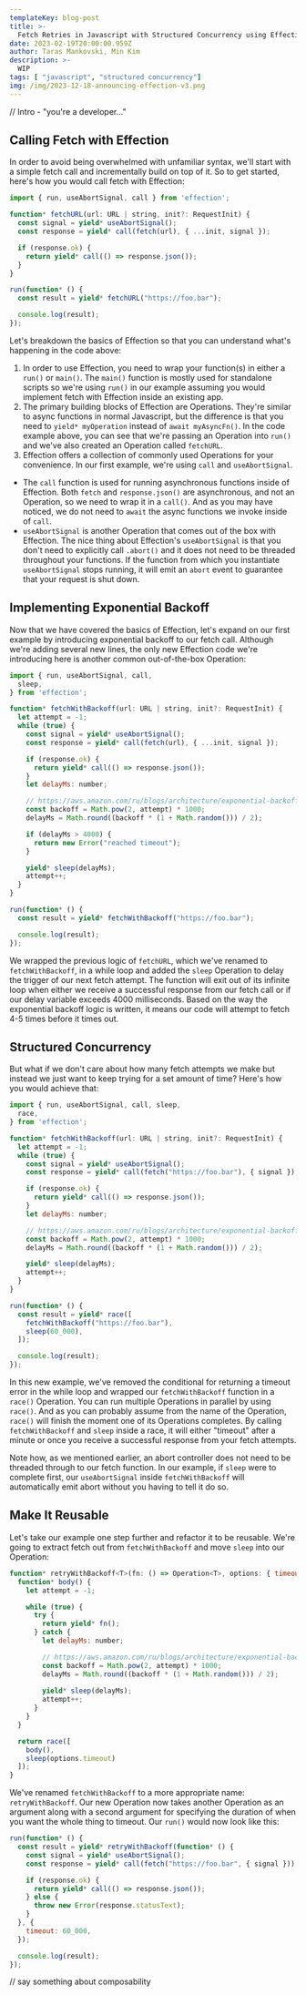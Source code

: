 ```yaml
---
templateKey: blog-post
title: >-
  Fetch Retries in Javascript with Structured Concurrency using Effection
date: 2023-02-19T20:00:00.959Z
author: Taras Mankovski, Min Kim
description: >-
  WIP
tags: [ "javascript", "structured concurrency"]
img: /img/2023-12-18-announcing-effection-v3.png
---
```


// Intro - "you're a developer..."

## Calling Fetch with Effection

In order to avoid being overwhelmed with unfamiliar syntax, we'll start with a simple fetch call and incrementally build on top of it. So to get started, here's how you would call fetch with Effection:

```js
import { run, useAbortSignal, call } from 'effection';

function* fetchURL(url: URL | string, init?: RequestInit) {
  const signal = yield* useAbortSignal();
  const response = yield* call(fetch(url), { ...init, signal });

  if (response.ok) {
    return yield* call(() => response.json());
  }
}

run(function* () {
  const result = yield* fetchURL("https://foo.bar");

  console.log(result);
});
```

Let's breakdown the basics of Effection so that you can understand what's happening in the code above:

1. In order to use Effection, you need to wrap your function(s) in either a `run()` or `main()`. The `main()` function is mostly used for standalone scripts so we're using `run()` in our example assuming you would implement fetch with Effection inside an existing app.
2. The primary building blocks of Effection are Operations. They're similar to async functions in normal Javascript, but the difference is that you need to `yield* myOperation` instead of `await myAsyncFn()`. In the code example above, you can see that we're passing an Operation into `run()` and we've also created an Operation called `fetchURL`.
3. Effection offers a collection of commonly used Operations for your convenience. In our first example, we're using `call` and `useAbortSignal`.
  - The `call` function is used for running asynchronous functions inside of Effection. Both `fetch` and `response.json()` are asynchronous, and not an Operation, so we need to wrap it in a `call()`. And as you may have noticed, we do not need to `await` the async functions we invoke inside of `call`.
  - `useAbortSignal` is another Operation that comes out of the box with Effection. The nice thing about Effection's `useAbortSignal` is that you don't need to explicitly call `.abort()` and it does not need to be threaded throughout your functions. If the function from which you instantiate `useAbortSignal` stops running, it will emit an `abort` event to guarantee that your request is shut down.

## Implementing Exponential Backoff

Now that we have covered the basics of Effection, let's expand on our first example by introducing exponential backoff to our fetch call. Although we're adding several new lines, the only new Effection code we're introducing here is another common out-of-the-box Operation:

```js
import { run, useAbortSignal, call,
  sleep,
} from 'effection';

function* fetchWithBackoff(url: URL | string, init?: RequestInit) {
  let attempt = -1;
  while (true) {
    const signal = yield* useAbortSignal();
    const response = yield* call(fetch(url), { ...init, signal });

    if (response.ok) {
      return yield* call(() => response.json());
    }
    let delayMs: number;

    // https://aws.amazon.com/ru/blogs/architecture/exponential-backoff-and-jitter/
    const backoff = Math.pow(2, attempt) * 1000;
    delayMs = Math.round((backoff * (1 + Math.random())) / 2);

    if (delayMs > 4000) {
      return new Error("reached timeout");
    }

    yield* sleep(delayMs);
    attempt++;
  }
}

run(function* () {
  const result = yield* fetchWithBackoff("https://foo.bar");

  console.log(result);
});
```

We wrapped the previous logic of `fetchURL`, which we've renamed to `fetchWithBackoff`, in a while loop and added the `sleep` Operation to delay the trigger of our next fetch attempt. The function will exit out of its infinite loop when either we receive a successful response from our fetch call or if our delay variable exceeds 4000 milliseconds. Based on the way the exponential backoff logic is written, it means our code will attempt to fetch 4-5 times before it times out.

## Structured Concurrency

But what if we don't care about how many fetch attempts we make but instead we just want to keep trying for a set amount of time? Here's how you would achieve that:

```js
import { run, useAbortSignal, call, sleep,
  race,
} from 'effection';

function* fetchWithBackoff(url: URL | string, init?: RequestInit) {
  let attempt = -1;
  while (true) {
    const signal = yield* useAbortSignal();
    const response = yield* call(fetch("https://foo.bar"), { signal });

    if (response.ok) {
      return yield* call(() => response.json());
    }
    let delayMs: number;

    // https://aws.amazon.com/ru/blogs/architecture/exponential-backoff-and-jitter/
    const backoff = Math.pow(2, attempt) * 1000;
    delayMs = Math.round((backoff * (1 + Math.random())) / 2);

    yield* sleep(delayMs);
    attempt++;
  }  
}

run(function* () {
  const result = yield* race([
    fetchWithBackoff("https://foo.bar"),
    sleep(60_000),
  ]);

  console.log(result);
});
```

In this new example, we've removed the conditional for returning a timeout error in the while loop and wrapped our `fetchWithBackoff` function in a `race()` Operation. You can run multiple Operations in parallel by using `race()`. And as you can probably assume from the name of the Operation, `race()` will finish the moment one of its Operations completes. By calling `fetchWithBackoff` and `sleep` inside a race, it will either "timeout" after a minute or once you receive a successful response from your fetch attempts.

Note how, as we mentioned earlier, an abort controller does not need to be threaded through to our fetch function. In our example, if `sleep` were to complete first, our `useAbortSignal` inside `fetchWithBackoff` will automatically emit abort without you having to tell it do so.

## Make It Reusable

Let's take our example one step further and refactor it to be reusable. We're going to extract fetch out from `fetchWithBackoff` and move `sleep` into our Operation:

```js
function* retryWithBackoff<T>(fn: () => Operation<T>, options: { timeout: number }) {
  function* body() {
    let attempt = -1;

    while (true) {
      try {
        return yield* fn();
      } catch {
        let delayMs: number;

        // https://aws.amazon.com/ru/blogs/architecture/exponential-backoff-and-jitter/
        const backoff = Math.pow(2, attempt) * 1000;
        delayMs = Math.round((backoff * (1 + Math.random())) / 2);
    
        yield* sleep(delayMs);
        attempt++;
      }
    }
  }

  return race([
    body(),
    sleep(options.timeout)
  ]);
}
```

We've renamed `fetchWithBackoff` to a more appropriate name: `retryWithBackoff`. Our new Operation now takes another Operation as an argument along with a second argument for specifying the duration of when you want the whole thing to timeout. Our `run()` would now look like this:

```js
run(function* () {
  const result = yield* retryWithBackoff(function* () {
    const signal = yield* useAbortSignal();
    const response = yield* call(fetch("https://foo.bar", { signal }));

    if (response.ok) {
      return yield* call(() => response.json());
    } else {
      throw new Error(response.statusText);
    }
  }, {
    timeout: 60_000,
  });

  console.log(result);
});
```

// say something about composability
